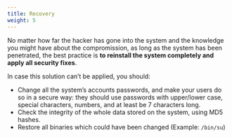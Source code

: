 ```yaml
---
title: Recovery
weight: 5
---
```

No matter how far the hacker has gone into the system and the knowledge you might have about the compromission, as long as the system has been penetrated, the best practice is **to reinstall the system completely and apply all security fixes**.

In case this solution can’t be applied, you should:

- Change all the system’s accounts passwords, and make your users do so in a secure way: they should use passwords with upper/lower case, special characters, numbers, and at least be 7 characters long.
- Check the integrity of the whole data stored on the system, using MD5 hashes.
- Restore all binaries which could have been changed (Example: `/bin/su`)
